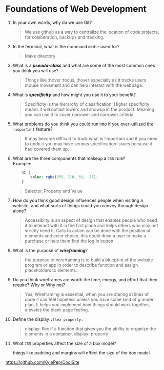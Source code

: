 # Foundations of Web Development
01. In your own words, why do we use Git?
    > We use github as a way to centralize the location of code projects, for colaberation, backups and tracking.

02. In the terminal, what is the command `mkdir` used for?
    > Make directory

03. What is a ***pseudo-class*** and what are some of the most common ones you think you will use?
    > Things like :hover :focus, :hover especially as it tracks users mouse movement and can help interact with the webpage.

04. What is ***specificity*** and how might you use it to your benefit?
    > Specificity is the hierarchy of classification, Higher specificity means it will outlast lowers and showup in the porduct. Meaning you can use it to cover narrower and narrower criteria

05. What problems do you think you could run into if you over-utilized the `!important` feature?
    > It may become difficult to track what is !important and if you need to undo it you may have serious specification issues because it had covered them up.


06. What are the three components that makeup a `CSS` rule? <br> Example:

    ```css
        h1 {
            color: rgba(255, 210, 33, .75);
        }
    ```

    > Selector, Property and Value

07. How do you think good design influences people when visiting a website, and what sorts of things could you convey through design alone?
    > Accessiblity is an aspect of design that enables people who need it to interact with it in the first place and helps others who may not strictly need it. Calls to action can be done with the position of elements and color choice, this could drive a user to make a purchase or help them find the log in button.

08. What is the purpose of ***wireframing***?
    > the purpose of wireframing is to build a blueprint of the website program or app in order to describe function and assign placeholders to elements.

09. Do you think wireframes are worth the time, energy, and effort that they require? Why or Why not?
    > Yes, Wireframing is essential, when you are staring at lines of code it can feel hopeless unless you have some kind of grander plan. It helps you implement how things should work together, elevates the blank page feeling.

10. Define the display `:flex property:`
    >display: flex if a function that gives you the abiltiy to organize the elements in a container, display: property 

11. What `CSS` properties affect the size of a box model?
    <!-- > NOTE working answer-->
    things like padding and margins will effect the size of the box model.


https://github.com/KylePep/CoolSite